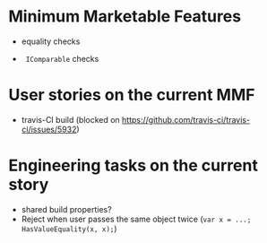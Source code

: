 Minimum Marketable Features
====
* equality checks
- ` IComparable` checks

User stories on the current MMF
====
- travis-CI build (blocked on https://github.com/travis-ci/travis-ci/issues/5932)

Engineering tasks on the current story
====
- shared build properties?
- Reject when user passes the same object twice (`var x = ...; HasValueEquality(x, x);`)
